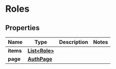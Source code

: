 

# Roles


## Properties

| Name | Type | Description | Notes |
|------------ | ------------- | ------------- | -------------|
|**items** | [**List&lt;Role&gt;**](Role.md) |  |  |
|**page** | [**AuthPage**](AuthPage.md) |  |  |



